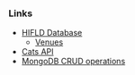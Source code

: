 
### Links

- [HIFLD Database](https://hifld-geoplatform.opendata.arcgis.com/)
    - [Venues](https://hifld-geoplatform.opendata.arcgis.com/datasets/geoplatform::major-sport-venues/explore?location=40.435176%2C-94.439179%2C4.51)
- [Cats API](https://api.thecatapi.com/v1/images/search?limit=15)
- [MongoDB CRUD operations](https://www.mongodb.com/docs/manual/crud/)